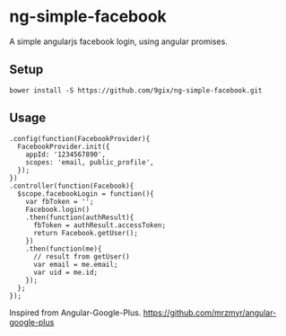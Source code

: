 ng-simple-facebook
==================

A simple angularjs facebook login, using angular promises.

Setup
-----

```bower install -S https://github.com/9gix/ng-simple-facebook.git```

Usage
-----

```
.config(function(FacebookProvider){
  FacebookProvider.init({
    appId: '1234567890',
    scopes: 'email, public_profile',
  });
})
.controller(function(Facebook){
  $scope.facebookLogin = function(){
    var fbToken = '';
    Facebook.login()
    .then(function(authResult){
      fbToken = authResult.accessToken;
      return Facebook.getUser();
    })
    .then(function(me){ 
      // result from getUser()
      var email = me.email;
      var uid = me.id;
    });
  };
});

```


Inspired from Angular-Google-Plus.
https://github.com/mrzmyr/angular-google-plus
